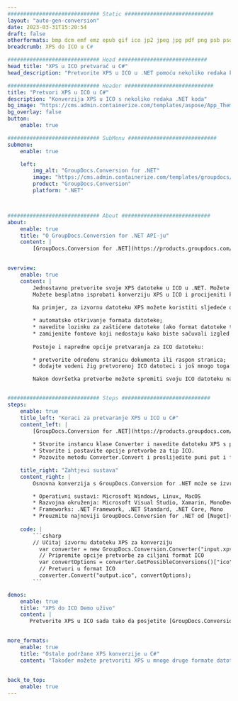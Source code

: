 ```yaml
---
############################# Static ############################
layout: "auto-gen-conversion"
date: 2023-03-31T15:20:54
draft: false
otherformats: bmp dcm emf emz epub gif ico jp2 jpeg jpg pdf png psb psd svg svgz tex tga tif tiff webp wmf wmz xps
breadcrumb: XPS do ICO u C#

############################# Head ############################
head_title: "XPS u ICO pretvarač u C#"
head_description: "Pretvorite XPS u ICO u .NET pomoću nekoliko redaka koda. Koristite GroupDocs Document Conversion API za pretvaranje preko 160 formata datoteka."

############################# Header ############################
title: "Pretvori XPS u ICO u C#"
description: "Konverzija XPS u ICO s nekoliko redaka .NET koda"
bg_image: "https://cms.admin.containerize.com/templates/aspose/App_Themes/V3/images/bg/header1.png"
bg_overlay: false
button:
    enable: true

############################# SubMenu ############################
submenu:
    enable: true

    left:
        img_alt: "GroupDocs.Conversion for .NET"
        image: "https://cms.admin.containerize.com/templates/groupdocs/images/product-logos/90x90-noborder/groupdocs-conversion-net.png"
        product: "GroupDocs.Conversion"
        platform: ".NET"



############################# About ############################
about:
    enable: true
    title: "O GroupDocs.Conversion for .NET API-ju"
    content: |
        [GroupDocs.Conversion for .NET](https://products.groupdocs.com/conversion/net/) može se koristiti za pretvaranje Microsoft Worda, Excela, PowerPointa, PDF-a, Visio i drugih formata. GroupDocs.Conversion je samostalni API koji je prikladan za pozadinske i interne sustave gdje su potrebne visoke performanse. Ne ovisi o softveru poput Microsofta ili Open Officea.
    

overview:
    enable: true
    content: |
        Jednostavno pretvorite svoje XPS datoteke u ICO u .NET. Možete koristiti samo nekoliko C# linija koda na bilo kojoj platformi po vašem izboru kao što su - Windows, Linux, macOS.
        Možete besplatno isprobati konverziju XPS u ICO i procijeniti kvalitetu rezultata konverzije. Uz jednostavne scenarije konverzije datoteka, možete isprobati naprednije opcije za učitavanje izvorne XPS datoteke i za spremanje izlaznog ICO rezultata. 
        
        Na primjer, za izvornu datoteku XPS možete koristiti sljedeće opcije učitavanja:

        * automatsko otkrivanje formata datoteke;
        * navedite lozinku za zaštićene datoteke (ako format datoteke to podržava);
        * zamijenite fontove koji nedostaju kako biste sačuvali izgled dokumenta.
        
        Postoje i napredne opcije pretvaranja za ICO datoteku:

        * pretvorite određenu stranicu dokumenta ili raspon stranica;
        * dodajte vodeni žig pretvorenoj ICO datoteci i još mnogo toga.

        Nakon dovršetka pretvorbe možete spremiti svoju ICO datoteku na lokalnu stazu datoteke ili bilo koju pohranu treće strane kao što su FTP, Amazon S3, Google Drive, Dropbox itd. Imajte na umu - da pretvorite XPS u {{ TO}} nema potrebe za instaliranjem bilo kakvog dodatnog softvera - poput MS Officea, Open Officea, Adobe Acrobat Readera itd.


############################# Steps ############################
steps:
    enable: true
    title_left: "Koraci za pretvaranje XPS u ICO u C#"
    content_left: |
        [GroupDocs.Conversion for .NET](https://products.groupdocs.com/conversion/net/) programerima olakšava pretvaranje XPS datoteke u ICO s nekoliko redaka koda.
        
        * Stvorite instancu klase Converter i navedite datoteku XPS s punim putem
        * Stvorite i postavite opcije pretvorbe za tip ICO.
        * Pozovite metodu Converter.Convert i proslijedite puni put i format (ICO) kao parametar

    title_right: "Zahtjevi sustava"
    content_right: |
        Osnovna konverzija s GroupDocs.Conversion for .NET može se izvršiti u samo nekoliko jednostavnih koraka. Naši API-ji podržani su na svim glavnim platformama i operativnim sustavima. Prije izvršavanja koda u nastavku, provjerite imate li sljedeće preduvjete instalirane na vašem sustavu.

        * Operativni sustavi: Microsoft Windows, Linux, MacOS
        * Razvojna okruženja: Microsoft Visual Studio, Xamarin, MonoDevelop
        * Frameworks: .NET Framework, .NET Standard, .NET Core, Mono
        * Preuzmite najnoviji GroupDocs.Conversion for .NET od [Nuget](https://www.nuget.org/packages/groupdocs.conversion)
         
    code: |
        ```csharp    
        // Učitaj izvornu datoteku XPS za konverziju
          var converter = new GroupDocs.Conversion.Converter("input.xps");
          // Pripremite opcije pretvorbe za ciljani format ICO
          var convertOptions = converter.GetPossibleConversions()["ico"].ConvertOptions;
          // Pretvori u format ICO
          converter.Convert("output.ico", convertOptions);
        ```

demos:
    enable: true
    title: "XPS do ICO Demo uživo"
    content: |
       Pretvorite XPS u ICO sada tako da posjetite [GroupDocs.Conversion App](https://products.groupdocs.app/conversion/family) web mjesto. Online demo ima sljedeće prednosti
          

more_formats:
    enable: true
    title: "Ostale podržane XPS konverzije u C#"
    content: "Također možete pretvoriti XPS u mnoge druge formate datoteka. Pogledajte popis u nastavku."
       
       
back_to_top:
    enable: true
---
```

